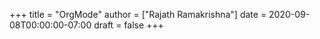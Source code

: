 +++
title = "OrgMode"
author = ["Rajath Ramakrishna"]
date = 2020-09-08T00:00:00-07:00
draft = false
+++
